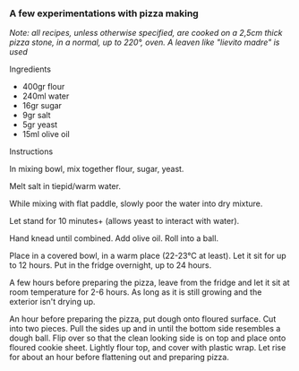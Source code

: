 ### A few experimentations with pizza making

_Note: all recipes, unless otherwise specified, are cooked on a 2,5cm thick pizza stone, in a normal, up to 220°, oven. A leaven like "lievito madre" is used_

Ingredients

* 400gr flour
* 240ml water
* 16gr sugar
* 9gr salt
* 5gr yeast
* 15ml olive oil

Instructions

In mixing bowl, mix together flour, sugar, yeast.

Melt salt in tiepid/warm water.

While mixing with flat paddle, slowly poor the water into dry mixture.

Let stand for 10 minutes+ (allows yeast to interact with water).

Hand knead until combined. Add olive oil. Roll into a ball.

Place in a covered bowl, in a warm place (22-23°C at least). Let it sit for up to 12 hours. Put in the fridge overnight, up to 24 hours.

A few hours before preparing the pizza, leave from the fridge and let it sit at room temperature for 2-6 hours. As long as it is still growing and the exterior isn't drying up.

An hour before preparing the pizza, put dough onto floured surface. Cut into two pieces. Pull the sides up and in until the bottom side resembles a dough ball. Flip over so that the clean looking side is on top and place onto floured cookie sheet. Lightly flour top, and cover with plastic wrap. Let rise for about an hour before flattening out and preparing pizza.
